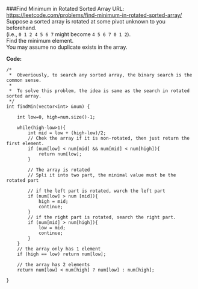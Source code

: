 ###Find Minimum in Rotated Sorted Array
URL: https://leetcode.com/problems/find-minimum-in-rotated-sorted-array/</br>
Suppose a sorted array is rotated at some pivot unknown to you beforehand.</br>
(i.e., `0 1 2 4 5 6 7` might become `4 5 6 7 0 1 2`).</br>
Find the minimum element.</br>
You may assume no duplicate exists in the array.

__Code:__

	/* 
	 *  Obveriously, to search any sorted array, the binary search is the common sense.
	 * 
	 *  To solve this problem, the idea is same as the search in rotated sorted array.
	 */
	int findMin(vector<int> &num) {

	    int low=0, high=num.size()-1;

	    while(high-low>1){
	        int mid = low + (high-low)/2;
	        // Chek the array if it is non-rotated, then just return the first element.
	        if (num[low] < num[mid] && num[mid] < num[high]){
	            return num[low];
	        }

	        // The array is rotated
	        // Spli it into two part, the minimal value must be the rotated part
	        
	        // if the left part is rotated, warch the left part
	        if (num[low] > num [mid]){
	            high = mid;
	            continue;
	        }
	        // if the right part is rotated, search the right part.
	        if (num[mid] > num[high]){
	            low = mid;
	            continue;
	        }
	    }
	    // the array only has 1 element
	    if (high == low) return num[low];

	    // the array has 2 elements
	    return num[low] < num[high] ? num[low] : num[high];

	}
